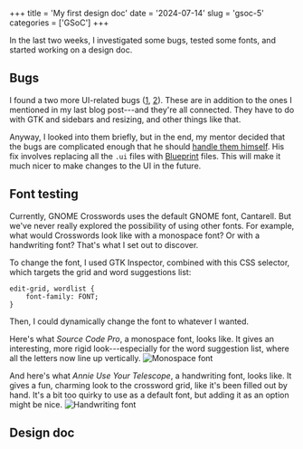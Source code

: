 +++
title      = 'My first design doc'
date       = '2024-07-14'
slug       = 'gsoc-5'
categories = ['GSoC']
+++

In the last two weeks, I investigated some bugs, tested some fonts, and started working on a design doc.


## Bugs

I found a two more UI-related bugs ([1](https://gitlab.gnome.org/jrb/crosswords/-/issues/280), [2](https://gitlab.gnome.org/jrb/crosswords/-/issues/282)). These are in addition to the ones I mentioned in my last blog post---and they're all connected. They have to do with GTK and sidebars and resizing, and other things like that. 

Anyway, I looked into them briefly, but in the end, my mentor decided that the bugs are complicated enough that he should [handle them himself](https://gitlab.gnome.org/jrb/crosswords/-/merge_requests/258). His fix involves replacing all the `.ui` files with [Blueprint](https://gitlab.gnome.org/GNOME/blueprint-compiler) files. This will make it much nicer to make changes to the UI in the future.


## Font testing

Currently, GNOME Crosswords uses the default GNOME font, Cantarell. But we've never really explored the possibility of using other fonts. For example, what would Crosswords look like with a monospace font? Or with a handwriting font? That's what I set out to discover.

To change the font, I used GTK Inspector, combined with this CSS selector, which targets the grid and word suggestions list:
```
edit-grid, wordlist {
    font-family: FONT;
}
```
Then, I could dynamically change the font to whatever I wanted.

Here's what *Source Code Pro*, a monospace font, looks like. It gives an interesting, more rigid look---especially for the word suggestion list, where all the letters now line up vertically.
![Monospace font](https://victorma.ca/posts/gsoc-5/monospace.png)

And here's what *Annie Use Your Telescope*, a handwriting font, looks like. It gives a fun, charming look to the crossword grid, like it's been filled out by hand. It's a bit too quirky to use as a default font, but adding it as an option might be nice.
![Handwriting font](https://victorma.ca/posts/gsoc-5/handwriting.png)


## Design doc
